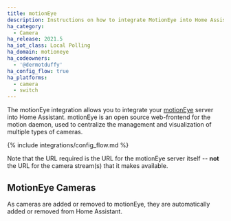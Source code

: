 ```yaml
---
title: motionEye
description: Instructions on how to integrate MotionEye into Home Assistant.
ha_category:
  - Camera
ha_release: 2021.5
ha_iot_class: Local Polling
ha_domain: motioneye
ha_codeowners:
  - '@dermotduffy'
ha_config_flow: true
ha_platforms:
  - camera
  - switch
---
```


The motionEye integration allows you to integrate your
[motionEye](https://github.com/ccrisan/motioneye) server into Home Assistant. motionEye
is an open source web-frontend for the motion daemon, used to centralize the management
and visualization of multiple types of cameras.

{% include integrations/config_flow.md %}

Note that the URL required is the URL for the motionEye server itself -- **not** the URL for the camera stream(s) that it makes available.

## MotionEye Cameras

As cameras are added or removed to motionEye, they are automatically added or removed
from Home Assistant.
